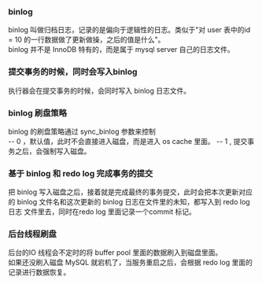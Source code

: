 ###  binlog

binlog 叫做归档日志，记录的是偏向于逻辑性的日志。类似于"对 user 表中的id = 10 的一行数据做了更新做操，之后的值是什么"。    
binlog 并不是 InnoDB 特有的，而是属于 mysql server 自己的日志文件。 

###  提交事务的时候，同时会写入binlog 

执行器会在提交事务的时候，会同时写入 binlog 日志文件。

### binlog 刷盘策略

binlog 的刷盘策略通过 sync_binlog 参数来控制  
-- 0 ，默认值，此时不会直接进入磁盘，而是进入 os cache 里面。
-- 1 , 提交事务之后，会强制写入磁盘。

### 基于 binlog 和 redo log 完成事务的提交

把 binlog 写入磁盘之后，接着就是完成最终的事务提交，此时会把本次更新对应的 binlog 文件名和这次更新的 binlog 日志在文件里的未知，都写入到 redo log 日志
文件里去，同时在redo log 里面记录一个commit 标记。

### 后台线程刷盘

后台的IO 线程会不定时的将 buffer pool 里面的数据刷入到磁盘里面。   
如果还没刷入磁盘 MySQL 就宕机了，当服务重启之后，会根据 redo log 里面的记录进行数据恢复。



